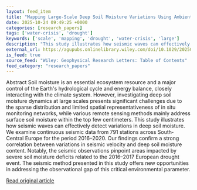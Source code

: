 ```yaml
---
layout: feed_item
title: "Mapping Large‐Scale Deep Soil Moisture Variations Using Ambient Seismic Noise"
date: 2025-10-24 09:49:25 +0000
categories: [research_papers]
tags: ['water-crisis', 'drought']
keywords: ['scale', 'mapping', 'drought', 'water-crisis', 'large']
description: "This study illustrates how seismic waves can effectively detect variations in deep soil moisture"
external_url: https://agupubs.onlinelibrary.wiley.com/doi/10.1029/2025GL117302?af=R
is_feed: true
source_feed: "Wiley: Geophysical Research Letters: Table of Contents"
feed_category: "research_papers"
---
```


Abstract Soil moisture is an essential ecosystem resource and a major control of the Earth's hydrological cycle and energy balance, closely interacting with the climate system. However, investigating deep soil moisture dynamics at large scales presents significant challenges due to the sparse distribution and limited spatial representativeness of in situ monitoring networks, while various remote sensing methods mainly address surface soil moisture within the top few centimeters. This study illustrates how seismic waves can effectively detect variations in deep soil moisture. We examine continuous seismic data from 791 stations across South‐Central Europe for the period 2016–2020. Our findings confirm a strong correlation between variations in seismic velocity and deep soil moisture content. Notably, the seismic observations pinpoint areas impacted by severe soil moisture deficits related to the 2016–2017 European drought event. The seismic method presented in this study offers new opportunities in addressing the observational gap of this critical environmental parameter.

[Read original article](https://agupubs.onlinelibrary.wiley.com/doi/10.1029/2025GL117302?af=R)
